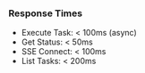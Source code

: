 ### Response Times

- Execute Task: < 100ms (async)
- Get Status: < 50ms
- SSE Connect: < 100ms
- List Tasks: < 200ms
